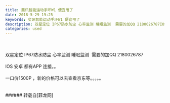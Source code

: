 ```yaml
---
title: 斐讯智能运动手环W1 便宜甩了
date: 2018-5-29 19:25
keywords: 斐讯智能运动手环W1 便宜甩了
description: 双星定位 IP67防水防尘 心率监测 睡眠监测  需要的加QQ 2180026787IOS 安卓 都有APP 连接。。一口价1500P ，新的价格可以去查看京东等。。。。。
categories: used
---
```

<td class="t_f" id="postmessage_1374066">

<br/>
<br/>
双星定位 IP67防水防尘 心率监测 睡眠监测  需要的加QQ 2180026787<br/>
<br/>
IOS 安卓 都有APP 连接。。<br/>
<br/>
一口价1500P ，新的价格可以去查看京东等。。。。。<br/>
<br/>
<br/>
</td>
###### 转载自[菲龙网]